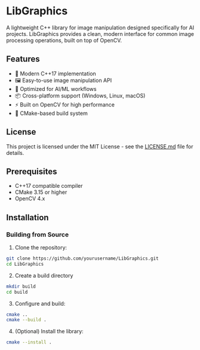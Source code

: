 # LibGraphics

A lightweight C++ library for image manipulation designed specifically for AI projects. LibGraphics provides a clean, modern interface for common image processing operations, built on top of OpenCV.

## Features

- 🚀 Modern C++17 implementation
- 🖼️ Easy-to-use image manipulation API
- 🤖 Optimized for AI/ML workflows
- 📦 Cross-platform support (Windows, Linux, macOS)
- ⚡ Built on OpenCV for high performance
- 🔧 CMake-based build system

## License

This project is licensed under the MIT License - see the [LICENSE.md](LICENSE.md) file for details.

## Prerequisites

- C++17 compatible compiler
- CMake 3.15 or higher
- OpenCV 4.x

## Installation

### Building from Source

1. Clone the repository:
```bash
git clone https://github.com/yourusername/LibGraphics.git
cd LibGraphics
```

2. Create a build directory

```bash
mkdir build
cd build
```


3. Configure and build:

```bash
cmake ..
cmake --build .
```

4. (Optional) Install the library:

```bash
cmake --install .
```